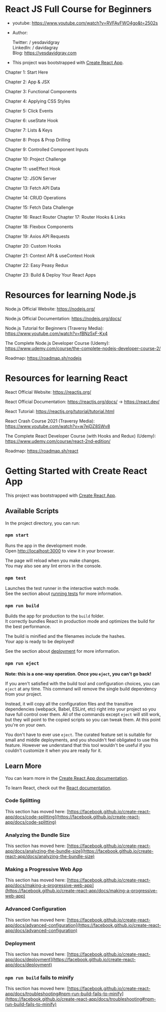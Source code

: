 # React JS Full Course for Beginners
- youtube: https://www.youtube.com/watch?v=RVFAyFWO4go&t=2502s

- Author:

  Twitter:  / yesdavidgray  
  LinkedIn: / davidagray  
  Blog:     https://yesdavidgray.com

- This project was bootstrapped with [Create React App](https://github.com/facebook/create-react-app).

Chapter 1: Start Here

Chapter 2: App & JSX

Chapter 3: Functional Components

Chapter 4: Applying CSS Styles

Chapter 5: Click Events

Chapter 6: useState Hook

Chapter 7: Lists & Keys

Chapter 8: Props & Prop Drilling

Chapter 9: Controlled Component Inputs

Chapter 10: Project Challenge

Chapter 11: useEffect Hook

Chapter 12: JSON Server

Chapter 13: Fetch API Data

Chapter 14: CRUD Operations

Chapter 15: Fetch Data Challenge

Chapter 16: React Router
Chapter 17: Router Hooks & Links

Chapter 18: Flexbox Components

Chapter 19: Axios API Requests

Chapter 20: Custom Hooks

Chapter 21: Context API & useContext Hook

Chapter 22: Easy Peasy Redux

Chapter 23: Build & Deploy Your React Apps

# Resources for learning Node.js

Node.js Official Website: https://nodejs.org/

Node.js Official Documentation: https://nodejs.org/docs/

Node.js Tutorial for Beginners (Traversy Media): https://www.youtube.com/watch?v=fBNz5xF-Kx4

The Complete Node.js Developer Course (Udemy): https://www.udemy.com/course/the-complete-nodejs-developer-course-2/

Roadmap: https://roadmap.sh/nodejs

# Resources for learning React

React Official Website: https://reactjs.org/

React Official Documentation: https://reactjs.org/docs/   ->    https://react.dev/

React Tutorial: https://reactjs.org/tutorial/tutorial.html

React Crash Course 2021 (Traversy Media): https://www.youtube.com/watch?v=w7ejDZ8SWv8

The Complete React Developer Course (with Hooks and Redux) (Udemy): https://www.udemy.com/course/react-2nd-edition/

Roadmap: https://roadmap.sh/react

# Getting Started with Create React App

This project was bootstrapped with [Create React App](https://github.com/facebook/create-react-app).

## Available Scripts

In the project directory, you can run:

### `npm start`

Runs the app in the development mode.\
Open [http://localhost:3000](http://localhost:3000) to view it in your browser.

The page will reload when you make changes.\
You may also see any lint errors in the console.

### `npm test`

Launches the test runner in the interactive watch mode.\
See the section about [running tests](https://facebook.github.io/create-react-app/docs/running-tests) for more information.

### `npm run build`

Builds the app for production to the `build` folder.\
It correctly bundles React in production mode and optimizes the build for the best performance.

The build is minified and the filenames include the hashes.\
Your app is ready to be deployed!

See the section about [deployment](https://facebook.github.io/create-react-app/docs/deployment) for more information.

### `npm run eject`

**Note: this is a one-way operation. Once you `eject`, you can't go back!**

If you aren't satisfied with the build tool and configuration choices, you can `eject` at any time. This command will remove the single build dependency from your project.

Instead, it will copy all the configuration files and the transitive dependencies (webpack, Babel, ESLint, etc) right into your project so you have full control over them. All of the commands except `eject` will still work, but they will point to the copied scripts so you can tweak them. At this point you're on your own.

You don't have to ever use `eject`. The curated feature set is suitable for small and middle deployments, and you shouldn't feel obligated to use this feature. However we understand that this tool wouldn't be useful if you couldn't customize it when you are ready for it.

## Learn More

You can learn more in the [Create React App documentation](https://facebook.github.io/create-react-app/docs/getting-started).

To learn React, check out the [React documentation](https://reactjs.org/).

### Code Splitting

This section has moved here: [https://facebook.github.io/create-react-app/docs/code-splitting](https://facebook.github.io/create-react-app/docs/code-splitting)

### Analyzing the Bundle Size

This section has moved here: [https://facebook.github.io/create-react-app/docs/analyzing-the-bundle-size](https://facebook.github.io/create-react-app/docs/analyzing-the-bundle-size)

### Making a Progressive Web App

This section has moved here: [https://facebook.github.io/create-react-app/docs/making-a-progressive-web-app](https://facebook.github.io/create-react-app/docs/making-a-progressive-web-app)

### Advanced Configuration

This section has moved here: [https://facebook.github.io/create-react-app/docs/advanced-configuration](https://facebook.github.io/create-react-app/docs/advanced-configuration)

### Deployment

This section has moved here: [https://facebook.github.io/create-react-app/docs/deployment](https://facebook.github.io/create-react-app/docs/deployment)

### `npm run build` fails to minify

This section has moved here: [https://facebook.github.io/create-react-app/docs/troubleshooting#npm-run-build-fails-to-minify](https://facebook.github.io/create-react-app/docs/troubleshooting#npm-run-build-fails-to-minify)
  



